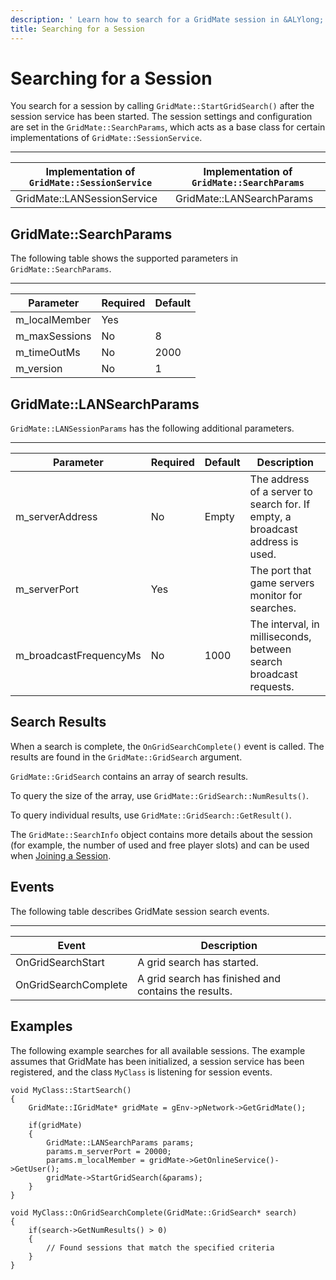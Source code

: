 ```yaml
---
description: ' Learn how to search for a GridMate session in &ALYlong;. '
title: Searching for a Session
---
```

# Searching for a Session<a name="network-session-service-searching"></a>

You search for a session by calling `GridMate::StartGridSearch()` after the session service has been started\. The session settings and configuration are set in the `GridMate::SearchParams`, which acts as a base class for certain implementations of `GridMate::SessionService`\.


****  

| Implementation of `GridMate::SessionService` | Implementation of `GridMate::SearchParams` | 
| --- | --- | 
| GridMate::LANSessionService | GridMate::LANSearchParams | 

## GridMate::SearchParams<a name="network-session-service-searching-gridmatesearchparams"></a>

The following table shows the supported parameters in `GridMate::SearchParams`\.


****  

| Parameter | Required | Default | 
| --- | --- | --- | 
| m\_localMember | Yes |  | 
| m\_maxSessions | No | 8 | 
| m\_timeOutMs | No | 2000 | 
| m\_version | No | 1 | 

## GridMate::LANSearchParams<a name="network-session-service-searching-gridmatelansearchparams"></a>

`GridMate::LANSessionParams` has the following additional parameters\.


****  

| Parameter | Required | Default | Description | 
| --- | --- | --- | --- | 
| m\_serverAddress | No | Empty | The address of a server to search for\. If empty, a broadcast address is used\. | 
| m\_serverPort | Yes |  | The port that game servers monitor for searches\. | 
| m\_broadcastFrequencyMs | No | 1000 | The interval, in milliseconds, between search broadcast requests\. | 

## Search Results<a name="network-session-service-searching-results"></a>

When a search is complete, the `OnGridSearchComplete()` event is called\. The results are found in the `GridMate::GridSearch` argument\.

`GridMate::GridSearch` contains an array of search results\.

To query the size of the array, use `GridMate::GridSearch::NumResults()`\.

To query individual results, use `GridMate::GridSearch::GetResult()`\.

The `GridMate::SearchInfo` object contains more details about the session \(for example, the number of used and free player slots\) and can be used when [Joining a Session](/docs/userguide/networking/session-service-joining.md)\.

## Events<a name="network-session-service-searching-events"></a>

The following table describes GridMate session search events\.


****  

| Event | Description | 
| --- | --- | 
| OnGridSearchStart | A grid search has started\. | 
| OnGridSearchComplete | A grid search has finished and contains the results\. | 

## Examples<a name="network-session-service-searching-examples"></a>

The following example searches for all available sessions\. The example assumes that GridMate has been initialized, a session service has been registered, and the class `MyClass` is listening for session events\.

```
void MyClass::StartSearch()
{
    GridMate::IGridMate* gridMate = gEnv->pNetwork->GetGridMate();

    if(gridMate)
    {
        GridMate::LANSearchParams params;
        params.m_serverPort = 20000;
        params.m_localMember = gridMate->GetOnlineService()->GetUser();
        gridMate->StartGridSearch(&params);
    }
}

void MyClass::OnGridSearchComplete(GridMate::GridSearch* search)
{
    if(search->GetNumResults() > 0)
    {
        // Found sessions that match the specified criteria
    }
}
```